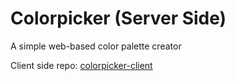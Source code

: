 # Colorpicker (Server Side)
A simple web-based color palette creator

Client side repo: [colorpicker-client](https://github.com/jsphkm/colorpicker-client.git)